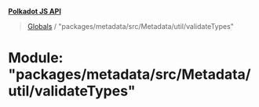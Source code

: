 **[Polkadot JS API](../README.md)**

> [Globals](../globals.md) / "packages/metadata/src/Metadata/util/validateTypes"

# Module: "packages/metadata/src/Metadata/util/validateTypes"
